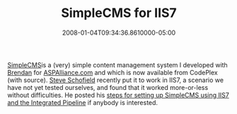 ﻿---
title: SimpleCMS for IIS7
date: "2008-01-04T09:34:36.8610000-05:00"
description: SimpleCMS is a (very) simple content management system I developed with Brendan for ASPAlliance.com and which is now available from CodePlex (with source).
featuredImage: img/simplecms-for-iis7-featured.png
---

[SimpleCMS](http://codeplex.com/simplecms)is a (very) simple content management system I developed with [Brendan](http://aspadvice.com/blogs/name) for [ASPAlliance.com](http://aspalliance.com/) and which is now available from CodePlex (with source). [Steve Schofield](http://weblogs.asp.net/steveschofield) recently put it to work in IIS7, a scenario we have not yet tested ourselves, and found that it worked more-or-less without difficulties. He posted his [steps for setting up SimpleCMS using IIS7 and the Integrated Pipeline](http://weblogs.asp.net/steveschofield/archive/2008/01/03/iis7-post-60-migrate-simplecms-to-iis-7-0-using-integrated-pipeline.aspx) if anybody is interested.


